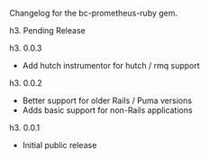 Changelog for the bc-prometheus-ruby gem.

h3. Pending Release

h3. 0.0.3

- Add hutch instrumentor for hutch / rmq support

h3. 0.0.2

- Better support for older Rails / Puma versions
- Adds basic support for non-Rails applications

h3. 0.0.1

- Initial public release
